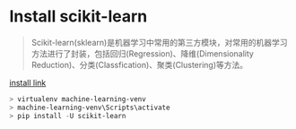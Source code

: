 # Install scikit-learn

> Scikit-learn(sklearn)是机器学习中常用的第三方模块，对常用的机器学习方法进行了封装，包括回归(Regression)、降维(Dimensionality Reduction)、分类(Classfication)、聚类(Clustering)等方法。

[install link](https://scikit-learn.org/stable/install.html)

```powershell
> virtualenv machine-learning-venv
> machine-learning-venv\Scripts\activate
> pip install -U scikit-learn
```

